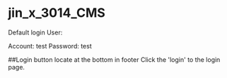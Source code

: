 # jin_x_3014_CMS

Default login User:

Account: test
Password: test


##Login button locate at the bottom in footer
Click the 'login' to the login page.
